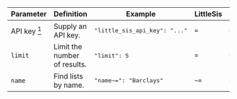 <table>
  <thead>
    <tr>
      <th>Parameter</th>
      <th>Definition</th>
      <th>Example</th>
      <th class="api">LittleSis</th>
      <th class="api">OpenCorporates</th>
    </tr>
  </thead>
  <tbody>
    <tr>
      <td>API key <a href="#note1"><sup>1</sup></a></td>
      <td>Supply an API key.</td>
      <td class="example"><pre>"little_sis_api_key": "..."</pre></td>
      <td><code>=</code></td>
      <td><code>=</code></td>
    </tr>
    <tr>
      <td><code>limit</code></td>
      <td>Limit the number of results.</td>
      <td class="example"><pre>"limit": 5</pre></td>
      <td><code>=</code></td>
      <td><code>=</code></td>
    </tr>
    <tr>
      <td><code>name</code></td>
      <td>Find lists by name.</td>
      <td class="example"><pre>"name~=": "Barclays"</pre></td>
      <td><code>~=</code></td>
      <td><code>~=</code></td>
    </tr>
  </tbody>
</table>
